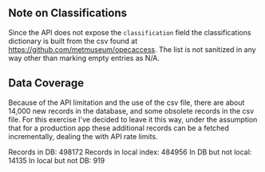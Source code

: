 ## Note on Classifications

Since the API does not expose the `classification` field the classifications dictionary is built from the csv found at https://github.com/metmuseum/opecaccess. The list is not sanitized in any way other than marking empty entries as N/A.

## Data Coverage

Because of the API limitation and the use of the csv file, there are about 14,000 new records in the database, and some obsolete records in the csv file. For this exercise I've decided to leave it this way, under the assumption that for a production app these additional records can be a fetched incrementally, dealing the with API rate limits.

Records in DB: 498172
Records in local index: 484956
In DB but not local: 14135
In local but not DB: 919
